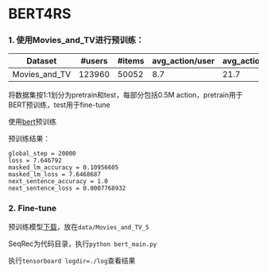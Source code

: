 # BERT4RS

### 1. 使用Movies_and_TV进行预训练：

| Dataset | #users | #items | avg_action/user | avg_action/item | #action|
| ------ | ------ | ------ |------ | ------ | ------ |
| Movies_and_TV | 123960 | 50052 | 8.7| 21.7 | 1084572 |

将数据集按1:1划分为pretrain和test，每部分包括0.5M action，pretrain用于BERT预训练，test用于fine-tune

使用[bert](https://github.com/google-research/bert)预训练

预训练结果：

```
global_step = 20000
loss = 7.646792
masked_lm_accuracy = 0.10956605
masked_lm_loss = 7.6468687
next_sentence_accuracy = 1.0
next_sentence_loss = 0.0007768932
```

### 2. Fine-tune

预训练模型[下载](https://pan.baidu.com/s/1eZH7ImirmMZkFZYEuWG0JA)，放在`data/Movies_and_TV_5`

SeqRec为代码目录，执行`python bert_main.py`

执行`tensorboard logdir=./log`查看结果

[](./xmz_2019-03-18_09-26-26.png)
